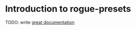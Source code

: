 # Introduction to rogue-presets

TODO: write [great documentation](http://jacobian.org/writing/great-documentation/what-to-write/)
